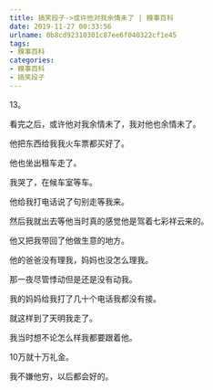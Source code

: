 ```yaml
---
title: 搞笑段子->或许他对我余情未了 | 糗事百科
date: 2019-11-27 00:33:56
urlname: 0b8cd92310301c87ee6f040322cf1e45
tags: 
- 糗事百科
categories:
- 糗事百科
- 搞笑段子
---
```

13。

看完之后，或许他对我余情未了，我对他也余情未了。

他把东西给我我火车票都买好了。

他也坐出租车走了。

我哭了，在候车室等车。

他给我打电话说了句别走等我来。

然后我就出去等他当时真的感觉他是驾着七彩祥云来的。

他又把我带回了他做生意的地方。

他的爸爸没有理我，妈妈也没怎么理我。

那一夜尽管悸动但是还是没有动我。

我的妈妈给我打了几十个电话我都没有接。

就这样到了天明我走了。

我当时想不论怎么样我都要跟着他。

10万就十万礼金。

我不嫌他穷，以后都会好的。


